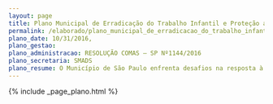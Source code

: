 ```yaml
---
layout: page
title: Plano Municipal de Erradicação do Trabalho Infantil e Proteção ao Jovem Trabalhador
permalink: /elaborado/plano_municipal_de_erradicacao_do_trabalho_infantil_e_protecao_ao_jovem_trabalhador
plano_date: 10/31/2016, 
plano_gestao: 
plano_administracao: RESOLUÇÃO COMAS – SP Nº1144/2016
plano_secretaria: SMADS
plano_resume: O Município de São Paulo enfrenta desafios na resposta à demanda relacionada ao trabalho infantil, evidenciando fragmentação de iniciativas e deficiência na capacitação dos profissionais. O Plano Municipal de Prevenção e Erradicação do Trabalho Infantil e Proteção ao Adolescente Trabalhador foca em cinco áreas de ação: 1. Superar o subregistro do trabalho infantil, 2. Tornar visíveis as condições de trabalho desprotegido dos adolescentes, 3. Coordenar iniciativas governamentais, 4. Estabelecer interação entre órgãos públicos, e 5. Capacitar profissionais para lidar com o problema. O plano busca uma intervenção articulada e intersetorial para prevenir e erradicar o trabalho infantil na cidade.
---
```

<div>
{% include _page_plano.html %}
</div>
